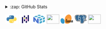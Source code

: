 <details close>
<summary>:zap: GitHub Stats</summary>
  <div>
    <a href="https://github.com/metatdown">
    <img height="180em" src="https://github-readme-stats.vercel.app/api?username=metatdown&show_icons=true&theme=dracula&include_all_commits=true&count_private=true"/>
    <img height="180em" src="https://github-readme-stats.vercel.app/api/top-langs/?username=metatdown&layout=compact&langs_count=7&theme=dracula"/>
    </a>
  </div>
</details>

<div style="display: inline_block"><br>
  <img align="center" height="30" width="40" src="https://github.com/devicons/devicon/blob/master/icons/python/python-original.svg" />
  <img align="center" height="30" width="40" src="https://github.com/devicons/devicon/blob/master/icons/pandas/pandas-original.svg" />
  <img align="center" height="30" width="40" src="https://github.com/devicons/devicon/blob/master/icons/numpy/numpy-original.svg" />
  <img align="center" height="30" width="40" src="https://user-images.githubusercontent.com/104145773/171375260-c711bda4-ff6d-4693-9a91-b234744f13ad.svg" />
  <img align="center" height="30" width="40" src="https://github.com/scikit-learn/scikit-learn/blob/main/doc/logos/scikit-learn-logo-without-subtitle.svg" />
  <img align="center" height="30" width="40" src="https://github.com/devicons/devicon/raw/master/icons/postgresql/postgresql-original.svg" />
  <img align="center" height="30" width="40" src="https://github.com/marclelijveld/Power-BI-Icons/blob/main/SVG/Power-BI.svg" />
  
</div>

